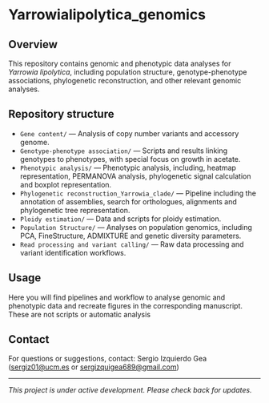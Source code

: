 # Yarrowialipolytica_genomics

## Overview

This repository contains genomic and phenotypic data analyses for *Yarrowia lipolytica*, including population structure, genotype-phenotype associations, phylogenetic reconstruction, and other relevant genomic analyses.

## Repository structure

- `Gene content/` — Analysis of copy number variants and accessory genome.
- `Genotype-phenotype association/` — Scripts and results linking genotypes to phenotypes, with special focus on growth in acetate.
- `Phenotypic analysis/` — Phenotypic analysis, including, heatmap representation, PERMANOVA analysis, phylogenetic signal calculation and boxplot representation.
- `Phylogenetic reconstruction_Yarrowia_clade/` — Pipeline including the annotation of assemblies, search for orthologues, alignments and phylogenetic tree representation.
- `Ploidy estimation/` — Data and scripts for ploidy estimation.
- `Population Structure/` — Analyses on population genomics, including PCA, FineStructure, ADMIXTURE and genetic diversity parameters.
- `Read processing and variant calling/` — Raw data processing and variant identification workflows.



## Usage

Here you will find pipelines and workflow to analyse genomic and phenotypic data and recreate figures in the corresponding manuscript. These are not scripts or automatic analysis

## Contact

For questions or suggestions, contact: Sergio Izquierdo Gea (sergiz01@ucm.es or sergizquigea689@gmail.com)

---

*This project is under active development. Please check back for updates.*
